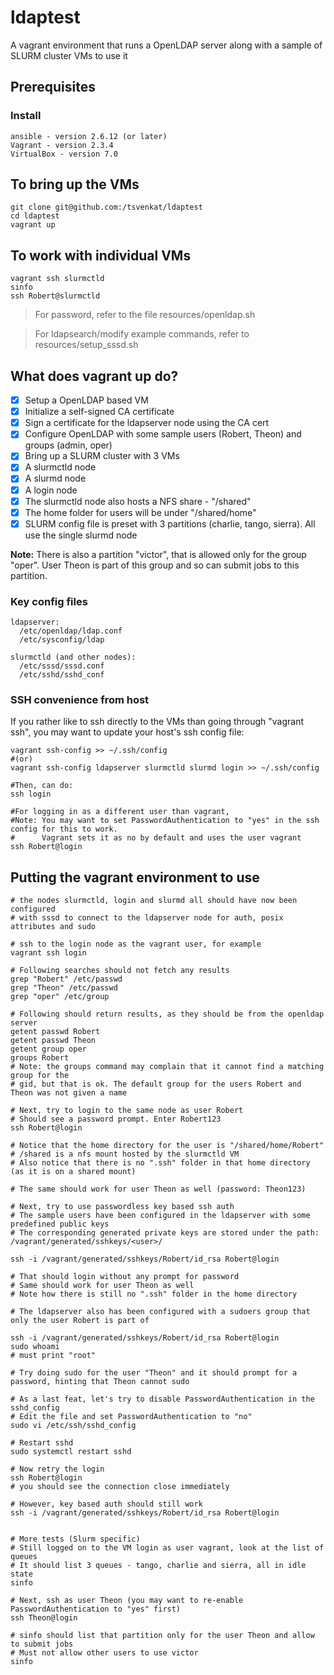 # ldaptest
A vagrant environment that runs a OpenLDAP server along with a sample of SLURM cluster VMs to use it

## Prerequisites
### Install
```
ansible - version 2.6.12 (or later)
Vagrant - version 2.3.4
VirtualBox - version 7.0
```

## To bring up the VMs 
```
git clone git@github.com:/tsvenkat/ldaptest
cd ldaptest
vagrant up
```

## To work with individual VMs
```
vagrant ssh slurmctld
sinfo
ssh Robert@slurmctld
```

> For password, refer to the file resources/openldap.sh

> For ldapsearch/modify example commands, refer to resources/setup_sssd.sh

## What does vagrant up do?
- [x] Setup a OpenLDAP based VM
- [x] Initialize a self-signed CA certificate
- [x] Sign a certificate for the ldapserver node using the CA cert
- [x] Configure OpenLDAP with some sample users (Robert, Theon) and groups (admin, oper)
- [x] Bring up a SLURM cluster with 3 VMs
- [x] A slurmctld node
- [x] A slurmd node
- [x] A login node
- [x] The slurmctld node also hosts a NFS share - "/shared"
- [x] The home folder for users will be under "/shared/home"
- [x] SLURM config file is preset with 3 partitions (charlie, tango, sierra). All use the single slurmd node

**Note:** There is also a partition "victor", that is allowed only for the group "oper". User Theon is part of this group and so can submit jobs to this partition.

### Key config files
```
ldapserver:
  /etc/openldap/ldap.conf
  /etc/sysconfig/ldap
  
slurmctld (and other nodes):
  /etc/sssd/sssd.conf
  /etc/sshd/sshd_conf
```

### SSH convenience from host
If you rather like to ssh directly to the VMs than going through "vagrant ssh", you may want to update your host's ssh config file:

```
vagrant ssh-config >> ~/.ssh/config
#(or)
vagrant ssh-config ldapserver slurmctld slurmd login >> ~/.ssh/config

#Then, can do:
ssh login

#For logging in as a different user than vagrant,
#Note: You may want to set PasswordAuthentication to "yes" in the ssh config for this to work. 
#      Vagrant sets it as no by default and uses the user vagrant
ssh Robert@login
```

## Putting the vagrant environment to use
```
# the nodes slurmctld, login and slurmd all should have now been configured
# with sssd to connect to the ldapserver node for auth, posix attributes and sudo

# ssh to the login node as the vagrant user, for example
vagrant ssh login

# Following searches should not fetch any results
grep "Robert" /etc/passwd
grep "Theon" /etc/passwd
grep "oper" /etc/group

# Following should return results, as they should be from the openldap server
getent passwd Robert
getent passwd Theon
getent group oper
groups Robert
# Note: the groups command may complain that it cannot find a matching group for the
# gid, but that is ok. The default group for the users Robert and Theon was not given a name

# Next, try to login to the same node as user Robert
# Should see a password prompt. Enter Robert123
ssh Robert@login

# Notice that the home directory for the user is "/shared/home/Robert"
# /shared is a nfs mount hosted by the slurmctld VM
# Also notice that there is no ".ssh" folder in that home directory (as it is on a shared mount)

# The same should work for user Theon as well (password: Theon123)

# Next, try to use passwordless key based ssh auth
# The sample users have been configured in the ldapserver with some predefined public keys
# The corresponding generated private keys are stored under the path: /vagrant/generated/sshkeys/<user>/

ssh -i /vagrant/generated/sshkeys/Robert/id_rsa Robert@login

# That should login without any prompt for password
# Same should work for user Theon as well
# Note how there is still no ".ssh" folder in the home directory

# The ldapserver also has been configured with a sudoers group that only the user Robert is part of

ssh -i /vagrant/generated/sshkeys/Robert/id_rsa Robert@login
sudo whoami
# must print "root"

# Try doing sudo for the user "Theon" and it should prompt for a password, hinting that Theon cannot sudo

# As a last feat, let's try to disable PasswordAuthentication in the sshd_config
# Edit the file and set PasswordAuthentication to "no"
sudo vi /etc/ssh/sshd_config

# Restart sshd
sudo systemctl restart sshd

# Now retry the login 
ssh Robert@login
# you should see the connection close immediately

# However, key based auth should still work
ssh -i /vagrant/generated/sshkeys/Robert/id_rsa Robert@login


# More tests (Slurm specific)
# Still logged on to the VM login as user vagrant, look at the list of queues
# It should list 3 queues - tango, charlie and sierra, all in idle state
sinfo

# Next, ssh as user Theon (you may want to re-enable PasswordAuthentication to "yes" first)
ssh Theon@login

# sinfo should list that partition only for the user Theon and allow to submit jobs
# Must not allow other users to use victor
sinfo
```
